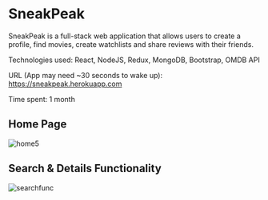 # SneakPeak

SneakPeak is a full-stack web application that allows users to create a profile, find movies, create watchlists and share reviews with their friends.

Technologies used: React, NodeJS, Redux, MongoDB, Bootstrap, OMDB API

URL (App may need ~30 seconds to wake up): https://sneakpeak.herokuapp.com

Time spent: 1 month


## Home Page
![home5](https://user-images.githubusercontent.com/59717119/151631010-bf77ccbc-27a0-467e-aa89-a4d8cfe51408.gif)

## Search & Details Functionality

![searchfunc](https://user-images.githubusercontent.com/59717119/151633335-6667fbbf-4a16-4e7a-93f0-ef8b00edc762.gif)
